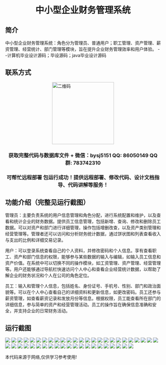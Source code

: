 <p><h1 align="center">中小型企业财务管理系统</h1></p>

## 简介
中小型企业财务管理系统：角色分为管理员、普通用户；职工管理、资产管理、薪资管理、经营统计、部门管理等模块，旨在提升企业财务管理效率和用户体验。    --计算机毕业设计源码；毕设源码；java毕业设计源码


## 联系方式
<img src="https://bs-1329754181.cos.ap-shanghai.myqcloud.com/wx.jpg" alt="二维码" style="display: block; margin: 0 auto;" width="200px">
<p><h3 align="center">获取完整代码与数据库文件 + 微信：bysj5151 QQ: 86050149 QQ群: 783742310</h3></p>
<p><h3 align="center">可帮忙远程部署 包运行成功！提供远程部署、修改代码、设计文档指导、代码讲解等服务！</h3></p>

## 功能介绍（完整见运行截图）
管理员：主要负责系统的用户信息管理和角色分配，进行系统配置和维护，以及查看和统计企业的财务数据。提供员工信息管理，包括新增、查询、修改和删除员工数据。可以对资产和部门进行详细管理，操作包括增删改查，以及资产类别管理和经营管理等。管理者还可以访问和分析财务统计数据，通过饼状图和列表查看收入与支出的比例和详细交易记录。

用户：可以登录系统查看自己的个人资料，并修改密码和个人信息。享有查看职工、资产和部门信息的权限，能够参与某些数据的输入与编辑，如输入员工信息和资产价值。在系统中可以切换不同的操作模块，如工资管理、资产管理、经营管理等。用户还能够通过导航栏快速访问个人中心和查看企业经营统计数据，以帮助了解企业的财务状况和个人在公司的角色定位。

员工：输入和管理个人信息，包括姓名、身份证号、手机号、性别、部门和政治面貌等。可以在个人中心查看自己的详细资料和更新信息，如更改密码。员工还参与薪资管理，如查看薪资记录和发放月份等信息。根据权限，员工能查看所在部门的详细信息，参与简单的资产和经营管理活动。员工的操作旨在确保信息准确和安全，并支持企业的日常财务活动。


## 运行截图
![](https://bs-1329754181.cos.ap-shanghai.myqcloud.com/ssm/SmallMediumEnterpriseFinancialManagementSystem/img/001.jpg)
![](https://bs-1329754181.cos.ap-shanghai.myqcloud.com/ssm/SmallMediumEnterpriseFinancialManagementSystem/img/002.jpg)
![](https://bs-1329754181.cos.ap-shanghai.myqcloud.com/ssm/SmallMediumEnterpriseFinancialManagementSystem/img/003.jpg)
![](https://bs-1329754181.cos.ap-shanghai.myqcloud.com/ssm/SmallMediumEnterpriseFinancialManagementSystem/img/004.jpg)
![](https://bs-1329754181.cos.ap-shanghai.myqcloud.com/ssm/SmallMediumEnterpriseFinancialManagementSystem/img/005.jpg)
![](https://bs-1329754181.cos.ap-shanghai.myqcloud.com/ssm/SmallMediumEnterpriseFinancialManagementSystem/img/006.jpg)
![](https://bs-1329754181.cos.ap-shanghai.myqcloud.com/ssm/SmallMediumEnterpriseFinancialManagementSystem/img/007.jpg)
![](https://bs-1329754181.cos.ap-shanghai.myqcloud.com/ssm/SmallMediumEnterpriseFinancialManagementSystem/img/008.jpg)
![](https://bs-1329754181.cos.ap-shanghai.myqcloud.com/ssm/SmallMediumEnterpriseFinancialManagementSystem/img/009.jpg)
![](https://bs-1329754181.cos.ap-shanghai.myqcloud.com/ssm/SmallMediumEnterpriseFinancialManagementSystem/img/010.jpg)
![](https://bs-1329754181.cos.ap-shanghai.myqcloud.com/ssm/SmallMediumEnterpriseFinancialManagementSystem/img/011.jpg)
![](https://bs-1329754181.cos.ap-shanghai.myqcloud.com/ssm/SmallMediumEnterpriseFinancialManagementSystem/img/012.jpg)
![](https://bs-1329754181.cos.ap-shanghai.myqcloud.com/ssm/SmallMediumEnterpriseFinancialManagementSystem/img/013.jpg)
![](https://bs-1329754181.cos.ap-shanghai.myqcloud.com/ssm/SmallMediumEnterpriseFinancialManagementSystem/img/014.jpg)
![](https://bs-1329754181.cos.ap-shanghai.myqcloud.com/ssm/SmallMediumEnterpriseFinancialManagementSystem/img/015.jpg)
![](https://bs-1329754181.cos.ap-shanghai.myqcloud.com/ssm/SmallMediumEnterpriseFinancialManagementSystem/img/016.jpg)
![](https://bs-1329754181.cos.ap-shanghai.myqcloud.com/ssm/SmallMediumEnterpriseFinancialManagementSystem/img/017.jpg)
![](https://bs-1329754181.cos.ap-shanghai.myqcloud.com/ssm/SmallMediumEnterpriseFinancialManagementSystem/img/018.jpg)
![](https://bs-1329754181.cos.ap-shanghai.myqcloud.com/ssm/SmallMediumEnterpriseFinancialManagementSystem/img/019.jpg)
![](https://bs-1329754181.cos.ap-shanghai.myqcloud.com/ssm/SmallMediumEnterpriseFinancialManagementSystem/img/020.jpg)
![](https://bs-1329754181.cos.ap-shanghai.myqcloud.com/ssm/SmallMediumEnterpriseFinancialManagementSystem/img/021.jpg)
![](https://bs-1329754181.cos.ap-shanghai.myqcloud.com/ssm/SmallMediumEnterpriseFinancialManagementSystem/img/022.jpg)
![](https://bs-1329754181.cos.ap-shanghai.myqcloud.com/ssm/SmallMediumEnterpriseFinancialManagementSystem/img/023.jpg)
![](https://bs-1329754181.cos.ap-shanghai.myqcloud.com/ssm/SmallMediumEnterpriseFinancialManagementSystem/img/024.jpg)
![](https://bs-1329754181.cos.ap-shanghai.myqcloud.com/ssm/SmallMediumEnterpriseFinancialManagementSystem/img/025.jpg)
![](https://bs-1329754181.cos.ap-shanghai.myqcloud.com/ssm/SmallMediumEnterpriseFinancialManagementSystem/img/026.jpg)
![](https://bs-1329754181.cos.ap-shanghai.myqcloud.com/ssm/SmallMediumEnterpriseFinancialManagementSystem/img/027.jpg)
![](https://bs-1329754181.cos.ap-shanghai.myqcloud.com/ssm/SmallMediumEnterpriseFinancialManagementSystem/img/028.jpg)
![](https://bs-1329754181.cos.ap-shanghai.myqcloud.com/ssm/SmallMediumEnterpriseFinancialManagementSystem/img/029.jpg)
![](https://bs-1329754181.cos.ap-shanghai.myqcloud.com/ssm/SmallMediumEnterpriseFinancialManagementSystem/img/030.jpg)
![](https://bs-1329754181.cos.ap-shanghai.myqcloud.com/ssm/SmallMediumEnterpriseFinancialManagementSystem/img/031.jpg)
![](https://bs-1329754181.cos.ap-shanghai.myqcloud.com/ssm/SmallMediumEnterpriseFinancialManagementSystem/img/032.jpg)
![](https://bs-1329754181.cos.ap-shanghai.myqcloud.com/ssm/SmallMediumEnterpriseFinancialManagementSystem/img/033.jpg)
![](https://bs-1329754181.cos.ap-shanghai.myqcloud.com/ssm/SmallMediumEnterpriseFinancialManagementSystem/img/034.jpg)
![](https://bs-1329754181.cos.ap-shanghai.myqcloud.com/ssm/SmallMediumEnterpriseFinancialManagementSystem/img/035.jpg)
![](https://bs-1329754181.cos.ap-shanghai.myqcloud.com/ssm/SmallMediumEnterpriseFinancialManagementSystem/img/036.jpg)
![](https://bs-1329754181.cos.ap-shanghai.myqcloud.com/ssm/SmallMediumEnterpriseFinancialManagementSystem/img/037.jpg)
![](https://bs-1329754181.cos.ap-shanghai.myqcloud.com/ssm/SmallMediumEnterpriseFinancialManagementSystem/img/038.jpg)
![](https://bs-1329754181.cos.ap-shanghai.myqcloud.com/ssm/SmallMediumEnterpriseFinancialManagementSystem/img/039.jpg)
![](https://bs-1329754181.cos.ap-shanghai.myqcloud.com/ssm/SmallMediumEnterpriseFinancialManagementSystem/img/040.jpg)
![](https://bs-1329754181.cos.ap-shanghai.myqcloud.com/ssm/SmallMediumEnterpriseFinancialManagementSystem/img/041.jpg)
![](https://bs-1329754181.cos.ap-shanghai.myqcloud.com/ssm/SmallMediumEnterpriseFinancialManagementSystem/img/042.jpg)
![](https://bs-1329754181.cos.ap-shanghai.myqcloud.com/ssm/SmallMediumEnterpriseFinancialManagementSystem/img/043.jpg)
![](https://bs-1329754181.cos.ap-shanghai.myqcloud.com/ssm/SmallMediumEnterpriseFinancialManagementSystem/img/044.jpg)
![](https://bs-1329754181.cos.ap-shanghai.myqcloud.com/ssm/SmallMediumEnterpriseFinancialManagementSystem/img/045.jpg)
![](https://bs-1329754181.cos.ap-shanghai.myqcloud.com/ssm/SmallMediumEnterpriseFinancialManagementSystem/img/046.jpg)

<p>本代码来源于网络,仅供学习参考使用!</p>
